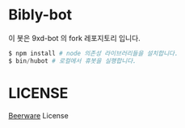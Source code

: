 
# Bibly-bot

이 봇은 9xd-bot 의 fork 레포지토리 입니다.

```powershell
$ npm install # node 의존성 라이브러리들을 설치합니다.
$ bin/hubot # 로컬에서 휴봇을 실행합니다.
```

# LICENSE

[Beerware](https://en.wikipedia.org/wiki/Beerware) License
